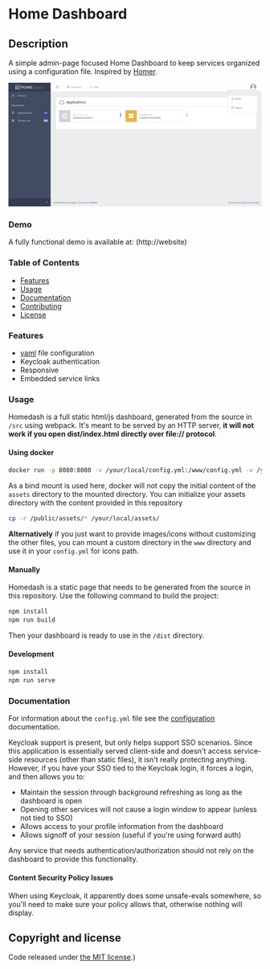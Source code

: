 # Home Dashboard

## Description

A simple admin-page focused Home Dashboard to keep services organized using a configuration file.  Inspired by [Homer](https://github.com/bastienwirtz/homer).

![screenshot](docs/screenshot.png)

### Demo

A fully functional demo is available at: (http://website)

### Table of Contents

- [Features](#features)
- [Usage](#usage)
- [Documentation](#documentation)
- [Contributing](#contributing)
- [License](#copyright-and-license)

### Features

- [yaml](http://yaml.org/) file configuration
- Keycloak authentication
- Responsive
- Embedded service links

### Usage

Homedash is a full static html/js dashboard, generated from the source in `/src` using webpack. It's meant to be served by an HTTP server, **it will not work if you open dist/index.html directly over file:// protocol**.

#### Using docker

```sh
docker run -p 8080:8080 -v /your/local/config.yml:/www/config.yml -v /your/local/assets/:/www/assets simbaja/homedash:latest
```

As a bind mount is used here, docker will not copy the initial content of the `assets` directory to the mounted directory. 
You can initialize your assets directory with the content provided in this repository

```sh
cp -r /public/assets/* /your/local/assets/
```

**Alternatively** if you just want to provide images/icons without customizing the other files, you can mount a custom directory in the `www` directory and use it in your `config.yml` for icons path.

#### Manually

Homedash is a static page that needs to be generated from the source in this repository.
Use the following command to build the project:

```sh
npm install
npm run build
```

Then your dashboard is ready to use in the `/dist` directory.

#### Development

```sh
npm install
npm run serve
```

### Documentation

For information about the `config.yml` file see the [configuration](docs/configuration.md) documentation.

Keycloak support is present, but only helps support SSO scenarios.  Since this application is essentially served client-side and doesn't access service-side resources (other than static files), it isn't really protecting anything.  However, if you have your SSO tied to the Keycloak login, it forces a login, and then allows you to:

- Maintain the session through background refreshing as long as the dashboard is open
- Opening other services will not cause a login window to appear (unless not tied to SSO)
- Allows access to your profile information from the dashboard
- Allows signoff of your session (useful if you're using forward auth)

Any service that needs authentication/authorization should not rely on the dashboard to provide this functionality.

#### Content Security Policy Issues

When using Keycloak, it apparently does some unsafe-evals somewhere, so you'll need to make sure your policy allows that, otherwise nothing will display.

## Copyright and license

Code released under [the MIT license](https://github.com/simbaja/homedash/blob/master/LICENSE).)

